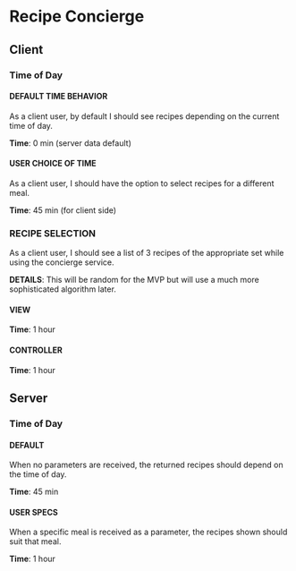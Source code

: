 # Recipe Concierge

## Client

### Time of Day

#### DEFAULT TIME BEHAVIOR

As a client user, by default I should see recipes depending on the current time of day.

**Time**: 0 min (server data default)

#### USER CHOICE OF TIME

As a client user, I should have the option to select recipes for a different meal.

**Time**: 45 min (for client side)

### RECIPE SELECTION

As a client user, I should see a list of 3 recipes of the appropriate set while using the concierge service.

**DETAILS**: This will be random for the MVP but will use a much more sophisticated algorithm later.

#### VIEW

**Time**: 1 hour

#### CONTROLLER

**Time**: 1 hour

## Server

### Time of Day

#### DEFAULT

When no parameters are received, the returned recipes should depend on the time of day.

**Time**: 45 min

#### USER SPECS

When a specific meal is received as a parameter, the recipes shown should suit that meal.

**Time**: 1 hour